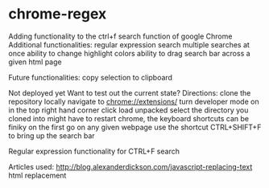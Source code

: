 # chrome-regex

Adding functionality to the ctrl+f search function of google Chrome
Additional functionalities:
    regular expression search
    multiple searches at once
    ability to change highlight colors
    ability to drag search bar across a given html page

Future functionalities: 
    copy selection to clipboard

Not deployed yet
Want to test out the current state?
Directions: 
    clone the repository locally
    navigate to <a href="chrome://extensions/">chrome://extensions/</a>
    turn developer mode on in the top right hand corner
    click load unpacked 
    select the directory you cloned into
    might have to restart chrome, the keyboard shortcuts can be finiky on the first go
    on any given webpage use the shortcut CTRL+SHIFT+F to bring up the search bar

Regular expression functionality for CTRL+F search

Articles used: 
    http://blog.alexanderdickson.com/javascript-replacing-text 
        html replacement